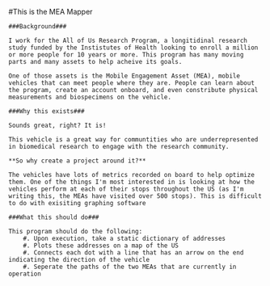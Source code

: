 #This is the MEA Mapper
    
    ###Background###
    
    I work for the All of Us Research Program, a longitidinal research study funded by the Instistutes of Health looking to enroll a million or more people for 10 years or more. This program has many moving parts and many assets to help acheive its goals.
    
    One of those assets is the Mobile Engagement Asset (MEA), mobile vehicles that can meet people where they are. People can learn about the program, create an account onboard, and even constribute physical measurements and biospecimens on the vehicle.
    
    ###Why this exists###
    
    Sounds great, right? It is! 
    
    This vehicle is a great way for communtities who are underrepresented in biomedical research to engage with the research community.
    
    **So why create a project around it?**
    
    The vehicles have lots of metrics recorded on board to help optimize them. One of the things I'm most interested in is looking at how the vehicles perform at each of their stops throughout the US (as I'm writing this, the MEAs have visited over 500 stops). This is difficult to do with exisiting graphing software
    
    ###What this should do###
    
    This program should do the following:
        #. Upon execution, take a static dictionary of addresses
        #. Plots these addresses on a map of the US
        #. Connects each dot with a line that has an arrow on the end indicating the direction of the vehicle
        #. Seperate the paths of the two MEAs that are currently in operation